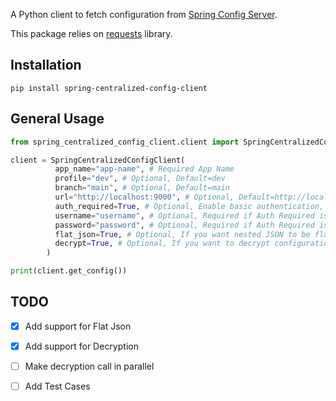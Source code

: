 A Python client to fetch configuration from [Spring Config Server](https://spring.io/projects/spring-cloud-config).

This package relies on [requests](https://pypi.org/project/requests/) library.

## Installation

```shell
pip install spring-centralized-config-client
```

## General Usage

```python
from spring_centralized_config_client.client import SpringCentralizedConfigClient

client = SpringCentralizedConfigClient(
          app_name="app-name", # Required App Name
          profile="dev", # Optional, Default=dev
          branch="main", # Optional, Default=main
          url="http://localhost:9000", # Optional, Default=http://localhost:9000
          auth_required=True, # Optional, Enable basic authentication, Default=False
          username="username", # Optional, Required if Auth Required is True, Default=Empty String
          password="password", # Optional, Required if Auth Required is True, Default=Empty String
          flat_json=True, # Optional, If you want nested JSON to be flatted, Default = False
          decrypt=True, # Optional, If you want to decrypt configuration, Default = False
        )

print(client.get_config())
```

## TODO

- [x] Add support for Flat Json
- [x] Add support for Decryption
- [ ] Make decryption call in parallel
- [ ] Add Test Cases


